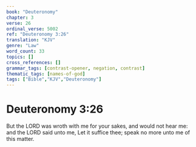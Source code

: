 ```yaml
---
book: "Deuteronomy"
chapter: 3
verse: 26
ordinal_verse: 5002
ref: "Deuteronomy 3:26"
translation: "KJV"
genre: "Law"
word_count: 33
topics: []
cross_references: []
grammar_tags: [contrast-opener, negation, contrast]
thematic_tags: [names-of-god]
tags: ["Bible","KJV","Deuteronomy"]
---
```


# Deuteronomy 3:26

But the LORD was wroth with me for your sakes, and would not hear me: and the LORD said unto me, Let it suffice thee; speak no more unto me of this matter.
